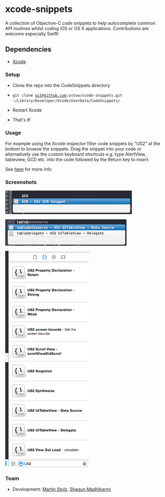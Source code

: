 xcode-snippets
==============

A collection of Objective-C code snippets to help autocomplete common API routines whilst coding iOS or OS X applications. Contributions are welcome especially Swift!


## Dependencies

* [Xcode](https://itunes.apple.com/gb/app/xcode/id497799835?mt=12)


### Setup

* Clone the repo into the CodeSnippets directory 

- <code>git clone git@github.com:ustwo/xcode-snippets.git ~/Library/Developer/Xcode/UserData/CodeSnippets/</code>


* Restart Xcode

* That's it!

### Usage 

For example using the Xcode inspector filter code snippets by "US2" at the bottom to browse the snippets. Drag the snippet into your code or alternatively use the custom keyboard shortcuts e.g. type AlertView, tableview, GCD etc. into the code followed by the Return key to insert.

See <a href="https://developer.apple.com/library/mac/recipes/xcode_help-source_editor/chapters/CreatingaCustomCodeSnippet.html">here</a> for more info

### Screenshots

![screenshot](screen3.png)

![screenshot](screen4.png)

![screenshot](screen2.png)

### Team

* Development: [Martin Stolz](mailto:martin@ustwo.com?subject=xcode-snippets), [Shagun Madhikarmi](mailto:shagun@ustwo.com?subject=xcode-snippets)


